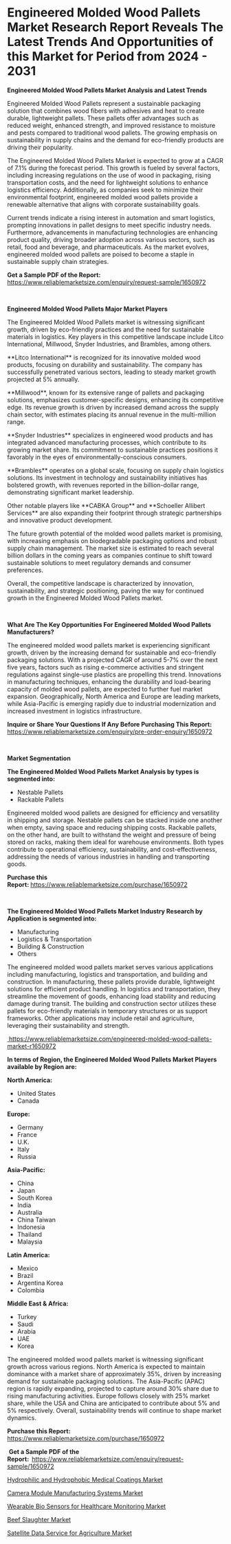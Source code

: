 <p><h1>Engineered Molded Wood Pallets Market Research Report Reveals The Latest Trends And Opportunities of this Market for Period from 2024 - 2031</h1></p><p><strong>Engineered Molded Wood Pallets Market Analysis and Latest Trends</strong></p>
<p><p>Engineered Molded Wood Pallets represent a sustainable packaging solution that combines wood fibers with adhesives and heat to create durable, lightweight pallets. These pallets offer advantages such as reduced weight, enhanced strength, and improved resistance to moisture and pests compared to traditional wood pallets. The growing emphasis on sustainability in supply chains and the demand for eco-friendly products are driving their popularity.</p><p>The Engineered Molded Wood Pallets Market is expected to grow at a CAGR of 7.1% during the forecast period. This growth is fueled by several factors, including increasing regulations on the use of wood in packaging, rising transportation costs, and the need for lightweight solutions to enhance logistics efficiency. Additionally, as companies seek to minimize their environmental footprint, engineered molded wood pallets provide a renewable alternative that aligns with corporate sustainability goals.</p><p>Current trends indicate a rising interest in automation and smart logistics, prompting innovations in pallet designs to meet specific industry needs. Furthermore, advancements in manufacturing technologies are enhancing product quality, driving broader adoption across various sectors, such as retail, food and beverage, and pharmaceuticals. As the market evolves, engineered molded wood pallets are poised to become a staple in sustainable supply chain strategies.</p></p>
<p><strong>Get a Sample PDF of the Report:&nbsp;</strong> <a href="https://www.reliablemarketsize.com/enquiry/request-sample/1650972?utm_campaign=1131&utm_medium=2&utm_source=Github&utm_content=ia&utm_term=08122024&utm_id=engineered-molded-wood-pallets">https://www.reliablemarketsize.com/enquiry/request-sample/1650972</a></p>
<p>&nbsp;</p>
<p><strong>Engineered Molded Wood Pallets Major Market Players</strong></p>
<p><p>The Engineered Molded Wood Pallets market is witnessing significant growth, driven by eco-friendly practices and the need for sustainable materials in logistics. Key players in this competitive landscape include Litco International, Millwood, Snyder Industries, and Brambles, among others.</p><p>**Litco International** is recognized for its innovative molded wood products, focusing on durability and sustainability. The company has successfully penetrated various sectors, leading to steady market growth projected at 5% annually. </p><p>**Millwood**, known for its extensive range of pallets and packaging solutions, emphasizes customer-specific designs, enhancing its competitive edge. Its revenue growth is driven by increased demand across the supply chain sector, with estimates placing its annual revenue in the multi-million range.</p><p>**Snyder Industries** specializes in engineered wood products and has integrated advanced manufacturing processes, which contribute to its growing market share. Its commitment to sustainable practices positions it favorably in the eyes of environmentally-conscious consumers.</p><p>**Brambles** operates on a global scale, focusing on supply chain logistics solutions. Its investment in technology and sustainability initiatives has bolstered growth, with revenues reported in the billion-dollar range, demonstrating significant market leadership.</p><p>Other notable players like **CABKA Group** and **Schoeller Allibert Services** are also expanding their footprint through strategic partnerships and innovative product development. </p><p>The future growth potential of the molded wood pallets market is promising, with increasing emphasis on biodegradable packaging options and robust supply chain management. The market size is estimated to reach several billion dollars in the coming years as companies continue to shift toward sustainable solutions to meet regulatory demands and consumer preferences. </p><p>Overall, the competitive landscape is characterized by innovation, sustainability, and strategic positioning, paving the way for continued growth in the Engineered Molded Wood Pallets market.</p></p>
<p>&nbsp;</p>
<p><strong>What Are The Key Opportunities For Engineered Molded Wood Pallets Manufacturers?</strong></p>
<p><p>The engineered molded wood pallets market is experiencing significant growth, driven by the increasing demand for sustainable and eco-friendly packaging solutions. With a projected CAGR of around 5-7% over the next five years, factors such as rising e-commerce activities and stringent regulations against single-use plastics are propelling this trend. Innovations in manufacturing techniques, enhancing the durability and load-bearing capacity of molded wood pallets, are expected to further fuel market expansion. Geographically, North America and Europe are leading markets, while Asia-Pacific is emerging rapidly due to industrial modernization and increased investment in logistics infrastructure.</p></p>
<p><strong>Inquire or Share Your Questions If Any Before Purchasing This Report:</strong> <a href="https://www.reliablemarketsize.com/enquiry/pre-order-enquiry/1650972?utm_campaign=1131&utm_medium=2&utm_source=Github&utm_content=ia&utm_term=08122024&utm_id=engineered-molded-wood-pallets">https://www.reliablemarketsize.com/enquiry/pre-order-enquiry/1650972</a></p>
<p>&nbsp;</p>
<p><strong>Market Segmentation</strong></p>
<p><strong>The Engineered Molded Wood Pallets Market Analysis by types is segmented into:</strong></p>
<p><ul><li>Nestable Pallets</li><li>Rackable Pallets</li></ul></p>
<p><p>Engineered molded wood pallets are designed for efficiency and versatility in shipping and storage. Nestable pallets can be stacked inside one another when empty, saving space and reducing shipping costs. Rackable pallets, on the other hand, are built to withstand the weight and pressure of being stored on racks, making them ideal for warehouse environments. Both types contribute to operational efficiency, sustainability, and cost-effectiveness, addressing the needs of various industries in handling and transporting goods.</p></p>
<p><strong>Purchase this Report:&nbsp;</strong><a href="https://www.reliablemarketsize.com/purchase/1650972?utm_campaign=1131&utm_medium=2&utm_source=Github&utm_content=ia&utm_term=08122024&utm_id=engineered-molded-wood-pallets">https://www.reliablemarketsize.com/purchase/1650972</a></p>
<p>&nbsp;</p>
<p><strong>The Engineered Molded Wood Pallets Market Industry Research by Application is segmented into:</strong></p>
<p><ul><li>Manufacturing</li><li>Logistics & Transportation</li><li>Building & Construction</li><li>Others</li></ul></p>
<p><p>The engineered molded wood pallets market serves various applications including manufacturing, logistics and transportation, and building and construction. In manufacturing, these pallets provide durable, lightweight solutions for efficient product handling. In logistics and transportation, they streamline the movement of goods, enhancing load stability and reducing damage during transit. The building and construction sector utilizes these pallets for eco-friendly materials in temporary structures or as support frameworks. Other applications may include retail and agriculture, leveraging their sustainability and strength.</p></p>
<p><a href="https://www.reliablemarketsize.com/engineered-molded-wood-pallets-market-r1650972?utm_campaign=1131&utm_medium=2&utm_source=Github&utm_content=ia&utm_term=08122024&utm_id=engineered-molded-wood-pallets">&nbsp;https://www.reliablemarketsize.com/engineered-molded-wood-pallets-market-r1650972</a></p>
<p><strong>In terms of Region, the Engineered Molded Wood Pallets Market Players available by Region are:</strong></p>
<p>
    <p> <strong> North America: </strong>
        <ul>
            <li>United States</li>
            <li>Canada</li>
        </ul>
        </p> 
    <p> <strong> Europe: </strong>
        <ul>
            <li>Germany</li>
            <li>France</li>
            <li>U.K.</li>
            <li>Italy</li>
            <li>Russia</li>
        </ul>
        </p> 
    <p> <strong> Asia-Pacific: </strong>
        <ul>
            <li>China</li>
            <li>Japan</li>
            <li>South Korea</li>
            <li>India</li>
            <li>Australia</li>
            <li>China Taiwan</li>
            <li>Indonesia</li>
            <li>Thailand</li>
            <li>Malaysia</li>
        </ul>
        </p> 
    <p> <strong> Latin America: </strong>
        <ul>
            <li>Mexico</li>
            <li>Brazil</li>
            <li>Argentina Korea</li>
            <li>Colombia</li>
        </ul>
        </p> 
    <p> <strong> Middle East & Africa: </strong>
        <ul>
            <li>Turkey</li>
            <li>Saudi</li>
            <li>Arabia</li>
            <li>UAE</li>
            <li>Korea</li>
        </ul>
    </p>
    </p>
<p><p>The engineered molded wood pallets market is witnessing significant growth across various regions. North America is expected to maintain dominance with a market share of approximately 35%, driven by increasing demand for sustainable packaging solutions. The Asia-Pacific (APAC) region is rapidly expanding, projected to capture around 30% share due to rising manufacturing activities. Europe follows closely with 25% market share, while the USA and China are anticipated to contribute about 5% and 5% respectively. Overall, sustainability trends will continue to shape market dynamics.</p></p>
<p><strong>Purchase this Report: </strong><a href="https://www.reliablemarketsize.com/purchase/1650972?utm_campaign=1131&utm_medium=2&utm_source=Github&utm_content=ia&utm_term=08122024&utm_id=engineered-molded-wood-pallets">https://www.reliablemarketsize.com/purchase/1650972</a></p>
<p>&nbsp;<strong>Get a Sample PDF of the Report:&nbsp;&nbsp;</strong><a href="https://www.reliablemarketsize.com/enquiry/request-sample/1650972?utm_campaign=1131&utm_medium=2&utm_source=Github&utm_content=ia&utm_term=08122024&utm_id=engineered-molded-wood-pallets">https://www.reliablemarketsize.com/enquiry/request-sample/1650972</a></p>
<p><strong></strong></p>
<p><p><a href="https://www.linkedin.com/pulse/hydrophilic-hydrophobic-medical-coatings-industry-sector-eikmc?utm_campaign=1131&utm_medium=2&utm_source=Github&utm_content=ia&utm_term=08122024&utm_id=engineered-molded-wood-pallets">Hydrophilic and Hydrophobic Medical Coatings Market</a></p><p><a href="https://www.linkedin.com/pulse/research-examination-onthe-camera-module-manufacturing-ubqwc?utm_campaign=1131&utm_medium=2&utm_source=Github&utm_content=ia&utm_term=08122024&utm_id=engineered-molded-wood-pallets">Camera Module Manufacturing Systems Market</a></p><p><a href="https://www.linkedin.com/pulse/futur-trend-quest-sl8ue?utm_campaign=1131&utm_medium=2&utm_source=Github&utm_content=ia&utm_term=08122024&utm_id=engineered-molded-wood-pallets">Wearable Bio Sensors for Healthcare Monitoring Market</a></p><p><a href="https://www.linkedin.com/pulse/global-beef-slaughter-market-analysis-forecast-95-cagr-projected-eixgf?utm_campaign=1131&utm_medium=2&utm_source=Github&utm_content=ia&utm_term=08122024&utm_id=engineered-molded-wood-pallets">Beef Slaughter Market</a></p><p><a href="https://www.linkedin.com/pulse/the-sympatico-insight-9odme?utm_campaign=1131&utm_medium=2&utm_source=Github&utm_content=ia&utm_term=08122024&utm_id=engineered-molded-wood-pallets">Satellite Data Service for Agriculture Market</a></p></p>